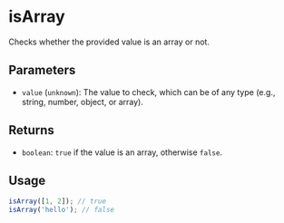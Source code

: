 # isArray

Checks whether the provided value is an array or not.

## Parameters

* `value` (`unknown`): The value to check, which can be of any type (e.g., string, number, object, or array).

## Returns

* `boolean`: `true` if the value is an array, otherwise `false`.

## Usage

```ts
isArray([1, 2]); // true
isArray('hello'); // false
```
